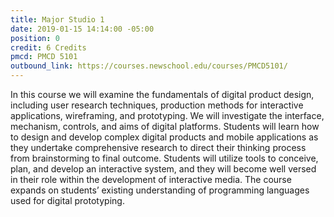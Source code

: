```yaml
---
title: Major Studio 1
date: 2019-01-15 14:14:00 -05:00
position: 0
credit: 6 Credits
pmcd: PMCD 5101
outbound_link: https://courses.newschool.edu/courses/PMCD5101/
---
```


In this course we will examine the fundamentals of digital product design, including user research techniques, production methods for interactive applications, wireframing, and prototyping. We will investigate the interface, mechanism, controls, and aims of digital platforms. Students will learn how to design and develop complex digital products and mobile applications as they undertake comprehensive research to direct their thinking process from brainstorming to final outcome. Students will utilize tools to conceive, plan, and develop an interactive system, and they will become well versed in their role within the development of interactive media. The course expands on students’ existing understanding of programming languages used for digital prototyping.
